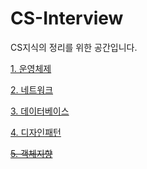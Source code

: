 # CS-Interview

CS지식의 정리를 위한 공간입니다.

[1. 운영체제](https://github.com/TheKeyKim/CS-Interview/blob/master/OS/os.md)<br>

[2. 네트워크](https://github.com/TheKeyKim/CS-Interview/blob/master/Network/Network.md)<br>

[3. 데이터베이스](https://github.com/TheKeyKim/CS-Interview/blob/master/Database/DataBase.md)<br>

[4. 디자인패턴](https://github.com/TheKeyKim/CS-Interview/blob/master/Design%20Pattern/pattern.md)<br>

~~[5. 객체지향]()~~<br> 